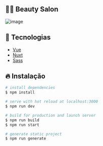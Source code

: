 ## 💇‍♀️ Beauty Salon

![image](https://user-images.githubusercontent.com/32376905/221879541-04f895a7-5327-4204-9c9f-9b2373f9b216.png)

## 🚀 Tecnologias

- [Vue](https://vuejs.org/)
- [Nuxt](https://nuxtjs.org/)
- [Sass](https://sass-lang.com/)

## 🔥 Instalação

```bash
# install dependencies
$ npm install

# serve with hot reload at localhost:3000
$ npm run dev

# build for production and launch server
$ npm run build
$ npm run start

# generate static project
$ npm run generate
```
